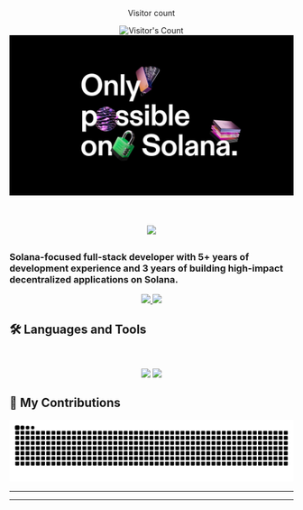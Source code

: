 <div align="center"> 
  <p>Visitor count</p>
  <img src="https://profile-counter.glitch.me/santicevic/count.svg" alt="Visitor's Count" />
  <img src="https://github.com/santicevic/santicevic/blob/main/0_jdBiV9fD6VSkNQsD.jpg" alt="OPOS">
  <h1 align="center">
    <img src="https://readme-typing-svg.herokuapp.com/?font=Inter&size=48&center=true&vCenter=true&width=500&height=70&color=4493F8&duration=4000&lines=Hi+There!+👋;+I'm+Serg!;" />
</h1>
</div>

### Solana-focused full-stack developer with 5+ years of development experience and 3 years of building high-impact decentralized applications on Solana.

<div align="center">
  <a href="https://discordapp.com/users/844901923509501993" target="_blank">
    <img src="https://img.shields.io/badge/Discord-7289DA?style=for-the-badge&logo=codepen&logoColor=white" target="_blank" />
  </a>
  <a href="https://linkedin.com/in/sergije-antičević-a0b25616a/" target="_blank">
    <img src="https://img.shields.io/badge/LinkedIn-0077B5?style=for-the-badge&logo=linkedin&logoColor=white" target="_blank" />
  </a>
</div>

## 🛠️ Languages and Tools

<br>

<p align="center">
  <img src="https://skillicons.dev/icons?i=ts,rust,nodejs,react,nextjs,postgres,prisma" />
  <img src="https://skillicons.dev/icons?i=html,css,sass,tailwind,js,redux,git,postman,figma" />
</p>

## 🐍 My Contributions

<div align="center">
  <picture>
    <source media="(prefers-color-scheme: dark)" srcset="https://raw.githubusercontent.com/santicevic/santicevic/output/github-contribution-grid-snake-dark.svg" />
    <source media="(prefers-color-scheme: light)" srcset="https://raw.githubusercontent.com/santicevic/santicevic/output/github-contribution-grid-snake.svg" />
    <img alt="github-snake" src="https://raw.githubusercontent.com/santicevic/santicevic/output/github-contribution-grid-snake.svg" />
  </picture>
</div>

<hr>

<hr>
